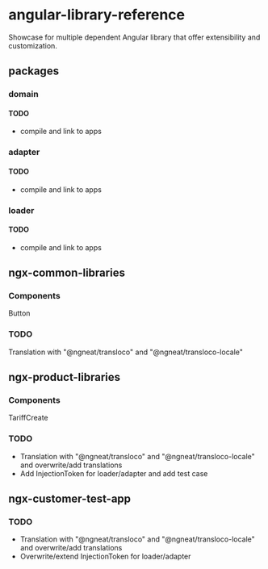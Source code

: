 # angular-library-reference

Showcase for multiple dependent Angular library that offer extensibility and customization.

## packages

### domain

#### TODO

- compile and link to apps

### adapter

#### TODO

- compile and link to apps

### loader

#### TODO

- compile and link to apps

## ngx-common-libraries

### Components

Button

### TODO

Translation with "@ngneat/transloco" and "@ngneat/transloco-locale"

## ngx-product-libraries

### Components

TariffCreate

### TODO

- Translation with "@ngneat/transloco" and "@ngneat/transloco-locale" and overwrite/add translations
- Add InjectionToken for loader/adapter and add test case

## ngx-customer-test-app

### TODO

- Translation with "@ngneat/transloco" and "@ngneat/transloco-locale" and overwrite/add translations
- Overwrite/extend InjectionToken for loader/adapter
